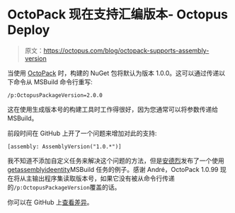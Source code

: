 # OctoPack 现在支持汇编版本- Octopus Deploy

> 原文：<https://octopus.com/blog/octopack-supports-assembly-version>

当使用 [OctoPack](https://github.com/OctopusDeploy/OctoPack "OctoPack on GitHub") 时，构建的 NuGet 包将默认为版本 1.0.0。这可以通过传递以下命令从 MSBuild 命令行重写:

```
/p:OctopusPackageVersion=2.0.0 
```

这在使用生成版本号的构建工具时工作得很好，因为您通常可以将参数传递给 MSBuild。

前段时间在 GitHub 上开了一个问题来增加对此的支持:

```
[assembly: AssemblyVersion("1.0.*")] 
```

我不知道不添加自定义任务来解决这个问题的方法，但是[安德烈](https://github.com/andrebires "André")发布了一个使用[getassemblyideentity](http://msdn.microsoft.com/en-us/library/ms164296.aspx "GetAssemblyIdentity")MSBuild 任务的例子。感谢 André，OctoPack 1.0.99 现在将从主输出程序集读取版本号，如果它没有被从命令行传递的`/p:OctopusPackageVersion`覆盖的话。

你可以在 GitHub 上[查看差异](https://github.com/OctopusDeploy/OctoPack/commit/83a65458478a9bbf8807b27ab464d7fe24f0387c "Diff")。